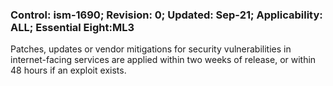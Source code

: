 ### Control: ism-1690; Revision: 0; Updated: Sep-21; Applicability: ALL; Essential Eight:ML3
<p>Patches, updates or vendor mitigations for security vulnerabilities in internet-facing services are applied within two weeks of release, or within 48 hours if an exploit exists.</p>